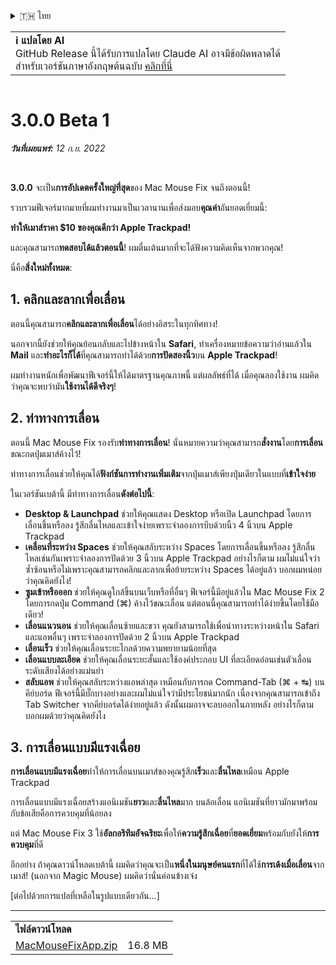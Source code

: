 <details>
<summary>🇹🇭 ไทย</summary>

[🇬🇧 English (GitHub)](https://github.com/noah-nuebling/mac-mouse-fix/releases/tag/3.0.0-Beta-1.1)\
[🇦🇩 Català](https://redirect.macmousefix.com/?target=mmf-release&tag=3.0.0-Beta-1.1&locale=ca)\
[🇩🇪 Deutsch](https://redirect.macmousefix.com/?target=mmf-release&tag=3.0.0-Beta-1.1&locale=de)\
[🇪🇸 Español](https://redirect.macmousefix.com/?target=mmf-release&tag=3.0.0-Beta-1.1&locale=es)\
[🇫🇷 Français](https://redirect.macmousefix.com/?target=mmf-release&tag=3.0.0-Beta-1.1&locale=fr)\
[🇮🇩 Indonesia](https://redirect.macmousefix.com/?target=mmf-release&tag=3.0.0-Beta-1.1&locale=id)\
[🇮🇹 Italiano](https://redirect.macmousefix.com/?target=mmf-release&tag=3.0.0-Beta-1.1&locale=it)\
[🇭🇺 Magyar](https://redirect.macmousefix.com/?target=mmf-release&tag=3.0.0-Beta-1.1&locale=hu)\
[🇳🇱 Nederlands](https://redirect.macmousefix.com/?target=mmf-release&tag=3.0.0-Beta-1.1&locale=nl)\
[🇵🇱 Polski](https://redirect.macmousefix.com/?target=mmf-release&tag=3.0.0-Beta-1.1&locale=pl)\
[🇧🇷 Português (Brasil)](https://redirect.macmousefix.com/?target=mmf-release&tag=3.0.0-Beta-1.1&locale=pt-BR)\
[🇵🇹 Português (Portugal)](https://redirect.macmousefix.com/?target=mmf-release&tag=3.0.0-Beta-1.1&locale=pt-PT)\
[🇷🇴 Română](https://redirect.macmousefix.com/?target=mmf-release&tag=3.0.0-Beta-1.1&locale=ro)\
[🇸🇪 Svenska](https://redirect.macmousefix.com/?target=mmf-release&tag=3.0.0-Beta-1.1&locale=sv)\
[🇻🇳 Tiếng Việt](https://redirect.macmousefix.com/?target=mmf-release&tag=3.0.0-Beta-1.1&locale=vi)\
[🇹🇷 Türkçe](https://redirect.macmousefix.com/?target=mmf-release&tag=3.0.0-Beta-1.1&locale=tr)\
[🇨🇿 Čeština](https://redirect.macmousefix.com/?target=mmf-release&tag=3.0.0-Beta-1.1&locale=cs)\
[🇬🇷 Ελληνικά](https://redirect.macmousefix.com/?target=mmf-release&tag=3.0.0-Beta-1.1&locale=el)\
[🇷🇺 Русский](https://redirect.macmousefix.com/?target=mmf-release&tag=3.0.0-Beta-1.1&locale=ru)\
[🇺🇦 Українська](https://redirect.macmousefix.com/?target=mmf-release&tag=3.0.0-Beta-1.1&locale=uk)\
[🇮🇱 עברית](https://redirect.macmousefix.com/?target=mmf-release&tag=3.0.0-Beta-1.1&locale=he)\
[🇸🇦 العربية](https://redirect.macmousefix.com/?target=mmf-release&tag=3.0.0-Beta-1.1&locale=ar)\
[🇮🇳 हिन्दी](https://redirect.macmousefix.com/?target=mmf-release&tag=3.0.0-Beta-1.1&locale=hi)\
**🇹🇭 ไทย**\
[🇨🇳 中文 (简体)](https://redirect.macmousefix.com/?target=mmf-release&tag=3.0.0-Beta-1.1&locale=zh-Hans)\
[🇨🇳 中文 (繁體)](https://redirect.macmousefix.com/?target=mmf-release&tag=3.0.0-Beta-1.1&locale=zh-Hant)\
[🇭🇰 中文（香港)](https://redirect.macmousefix.com/?target=mmf-release&tag=3.0.0-Beta-1.1&locale=zh-HK)\
[🇯🇵 日本語](https://redirect.macmousefix.com/?target=mmf-release&tag=3.0.0-Beta-1.1&locale=ja)\
[🇰🇷 한국어](https://redirect.macmousefix.com/?target=mmf-release&tag=3.0.0-Beta-1.1&locale=ko)\
[Help translate Mac Mouse Fix to different languages!](https://github.com/noah-nuebling/mac-mouse-fix/discussions/731)
</details>
<table align=><td>
<b>ℹ️ แปลโดย AI</b><br>
GitHub Release นี้ได้รับการแปลโดย Claude AI อาจมีข้อผิดพลาดได้<br>
สำหรับเวอร์ชันภาษาอังกฤษต้นฉบับ <a href="https://github.com/noah-nuebling/mac-mouse-fix/releases/tag/3.0.0-Beta-1.1">คลิกที่นี่</a>
</td></table>

<table></table>

# 3.0.0 Beta 1
***วันที่เผยแพร่:** 12 ก.ย. 2022*

<br>

**3.0.0** จะเป็น**การอัปเดตครั้งใหญ่ที่สุด**ของ Mac Mouse Fix จนถึงตอนนี้!

รวบรวมฟีเจอร์มากมายที่ผมทำงานมาเป็นเวลานานเพื่อส่งมอบ**คุณค่า**อันยอดเยี่ยมนี้:

**ทำให้เมาส์ราคา $10 ของคุณดีกว่า Apple Trackpad!**

และคุณสามารถ**ทดสอบได้แล้วตอนนี้**! ผมตื่นเต้นมากที่จะได้ฟังความคิดเห็นจากพวกคุณ!

นี่คือ**สิ่งใหม่ทั้งหมด**:

## 1. คลิกและลากเพื่อเลื่อน

ตอนนี้คุณสามารถ**คลิกและลากเพื่อเลื่อน**ได้อย่างอิสระในทุกทิศทาง!

นอกจากนี้ยังช่วยให้คุณย้อนกลับและไปข้างหน้าใน **Safari**, ทำเครื่องหมายข้อความว่าอ่านแล้วใน **Mail** และ**ทำอะไรก็ได้**ที่คุณสามารถทำได้ด้วย**การปัดสองนิ้ว**บน **Apple Trackpad**!

ผมทำงานหนักเพื่อพัฒนาฟีเจอร์นี้ให้ได้มาตรฐานคุณภาพนี้ แต่ผลลัพธ์ที่ได้ เมื่อคุณลองใช้งาน ผมคิดว่าคุณจะพบว่ามัน**ใช้งานได้ดีจริงๆ**!

## 2. ท่าทางการเลื่อน

ตอนนี้ Mac Mouse Fix รองรับ**ท่าทางการเลื่อน**!
นั่นหมายความว่าคุณสามารถ**สั่งงาน**โดย**การเลื่อน**ขณะกดปุ่มเมาส์ค้างไว้!

ท่าทางการเลื่อนช่วยให้คุณได้**ฟังก์ชันการทำงานเพิ่มเติม**จากปุ่มเมาส์เพียงปุ่มเดียวในแบบที่**เข้าใจง่าย**

ในเวอร์ชันเบต้านี้ มีท่าทางการเลื่อน**ดังต่อไปนี้**:

  - **Desktop & Launchpad** ช่วยให้คุณแสดง Desktop หรือเปิด Launchpad โดยการเลื่อนขึ้นหรือลง รู้สึกลื่นไหลและเข้าใจง่ายเพราะจำลองการบีบด้วยนิ้ว 4 นิ้วบน Apple Trackpad
  - **เคลื่อนที่ระหว่าง Spaces** ช่วยให้คุณสลับระหว่าง Spaces โดยการเลื่อนขึ้นหรือลง รู้สึกลื่นไหลเช่นกันเพราะจำลองการปัดด้วย 3 นิ้วบน Apple Trackpad อย่างไรก็ตาม ผมไม่แน่ใจว่าซ้ำซ้อนหรือไม่เพราะคุณสามารถคลิกและลากเพื่อย้ายระหว่าง Spaces ได้อยู่แล้ว บอกผมหน่อยว่าคุณคิดยังไง!
  - **ซูมเข้าหรือออก** ช่วยให้คุณดูใกล้ขึ้นบนเว็บหรือที่อื่นๆ ฟีเจอร์นี้มีอยู่แล้วใน Mac Mouse Fix 2 โดยการกดปุ่ม Command (⌘) ค้างไว้ขณะเลื่อน แต่ตอนนี้คุณสามารถทำได้ง่ายขึ้นโดยใช้มือเดียว!
  - **เลื่อนแนวนอน** ช่วยให้คุณเลื่อนซ้ายและขวา คุณยังสามารถใช้เพื่อนำทางระหว่างหน้าใน Safari และแอพอื่นๆ เพราะจำลองการปัดด้วย 2 นิ้วบน Apple Trackpad
  - **เลื่อนเร็ว** ช่วยให้คุณเลื่อนระยะไกลด้วยความพยายามน้อยที่สุด
  - **เลื่อนแบบละเอียด** ช่วยให้คุณเลื่อนระยะสั้นและใช้องค์ประกอบ UI ที่ละเอียดอ่อนเช่นตัวเลื่อนระดับเสียงได้อย่างแม่นยำ
  - **สลับแอพ** ช่วยให้คุณสลับระหว่างแอพล่าสุด เหมือนกับการกด Command-Tab (⌘ + ↹) บนคีย์บอร์ด ฟีเจอร์นี้มีบั๊กบางอย่างและผมไม่แน่ใจว่ามีประโยชน์มากนัก เนื่องจากคุณสามารถเข้าถึง Tab Switcher จากคีย์บอร์ดได้ง่ายอยู่แล้ว ดังนั้นผมอาจจะลบออกในภายหลัง อย่างไรก็ตาม บอกผมด้วยว่าคุณคิดยังไง

## 3. การเลื่อนแบบมีแรงเฉื่อย

**การเลื่อนแบบมีแรงเฉื่อย**ทำให้การเลื่อนบนเมาส์ของคุณรู้สึก**เร็ว**และ**ลื่นไหล**เหมือน Apple Trackpad

การเลื่อนแบบมีแรงเฉื่อยสร้างแอนิเมชัน**ยาว**และ**ลื่นไหล**มาก บนล้อเลื่อน แอนิเมชันที่ยาวมักมาพร้อมกับข้อเสียคือการควบคุมที่น้อยลง

แต่ Mac Mouse Fix 3 ใช้**อัลกอริทึมอัจฉริยะ**เพื่อให้**ความรู้สึกเฉื่อย**ที่**ยอดเยี่ยม**พร้อมกับยังให้**การควบคุม**ที่ดี

อีกอย่าง ถ้าคุณดาวน์โหลดเบต้านี้ ผมคิดว่าคุณจะเป็น**หนึ่งในมนุษย์คนแรก**ที่ได้ใช้**การเด้งเมื่อเลื่อน**จากเมาส์! (นอกจาก Magic Mouse) ผมคิดว่านั่นค่อนข้างเจ๋ง

[ต่อไปด้วยการแปลที่เหลือในรูปแบบเดียวกัน...]

---

<table align="start">
<tr>
    <td colspan=2>
        <b>ไฟล์ดาวน์โหลด</b>
    </td>
</tr>
<tr>
    <td><a href="https://github.com/noah-nuebling/mac-mouse-fix/releases/download/3.0.0-Beta-1.1/MacMouseFixApp.zip">MacMouseFixApp.zip</a></td>
    <td>16.8 MB</td>
</tr>
</table>